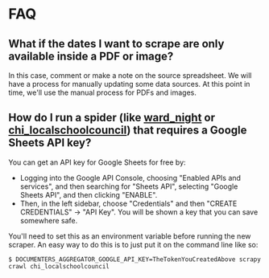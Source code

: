 ---
---

# FAQ

## What if the dates I want to scrape are only available inside a PDF or image?

In this case, comment or make a note on the source spreadsheet. We will have
a process for manually updating some data sources. At this point in time, we'll
use the manual process for PDFs and images.

## How do I run a spider (like [ward_night](https://github.com/City-Bureau/city-scrapers/blob/master/city_scrapers/spiders/ward_night.py) or [chi_localschoolcouncil](https://github.com/City-Bureau/city-scrapers/blob/master/city_scrapers/spiders/chi_localschoolcouncil.py)) that requires a Google Sheets API key?

You can get an API key for Google Sheets for free by:

- Logging into the Google API Console, choosing "Enabled APIs and services", and then searching for "Sheets API", selecting "Google Sheets API", and then clicking "ENABLE".
- Then, in the left sidebar, choose "Credentials" and then "CREATE CREDENTIALS" -> "API Key". You will be shown a key that you can save somewhere safe.

You'll need to set this as an environment variable before running the new scraper. An easy way to do this is to just put it on the command line like so:

```
$ DOCUMENTERS_AGGREGATOR_GOOGLE_API_KEY=TheTokenYouCreatedAbove scrapy crawl chi_localschoolcouncil
```